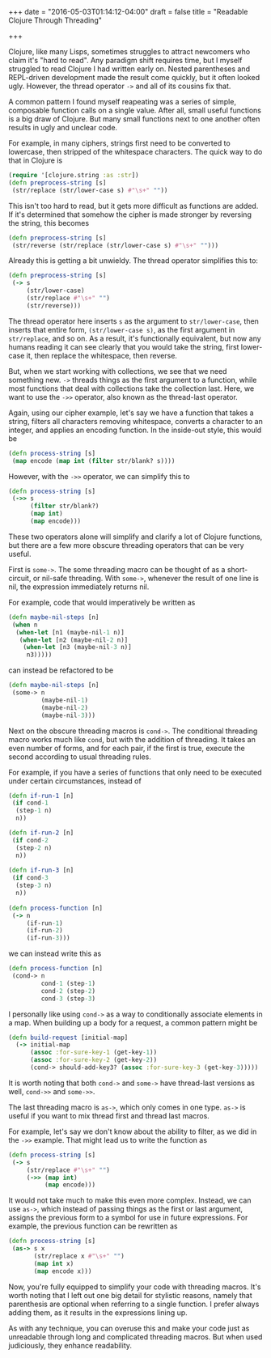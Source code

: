 +++
date = "2016-05-03T01:14:12-04:00"
draft = false
title = "Readable Clojure Through Threading"

+++

Clojure, like many Lisps, sometimes struggles to attract newcomers who claim it's "hard to read". Any paradigm shift requires time, but I myself struggled to read Clojure I had written early on. Nested parentheses and REPL-driven development made the result come quickly, but it often looked ugly. However, the thread operator `->` and all of its cousins fix that.

<!--more-->

A common pattern I found myself reapeating was a series of simple, composable function calls on a single value. After all, small useful functions is a big draw of Clojure. But many small functions next to one another often results in ugly and unclear code.

For example, in many ciphers, strings first need to be converted to lowercase, then stripped of the whitespace characters. The quick way to do that in Clojure is

``` clojure
(require '[clojure.string :as :str])
(defn preprocess-string [s]
 (str/replace (str/lower-case s) #"\s+" ""))
```

This isn't too hard to read, but it gets more difficult as functions are added. If it's determined that somehow the cipher is made stronger by reversing the string, this becomes

``` clojure
(defn preprocess-string [s]
 (str/reverse (str/replace (str/lower-case s) #"\s+" "")))
```

Already this is getting a bit unwieldy. The thread operator simplifies this to:

``` clojure
(defn preprocess-string [s]
 (-> s
     (str/lower-case)
     (str/replace #"\s+" "")
     (str/reverse)))
```

The thread operator here inserts `s` as the argument to `str/lower-case`, then inserts that entire form, `(str/lower-case s)`, as the first argument in `str/replace`, and so on. As a result, it's functionally equivalent, but now any humans reading it can see clearly that you would take the string, first lower-case it, then replace the whitespace, then reverse.

But, when we start working with collections, we see that we need something new. `->` threads things as the first argument to a function, while most functions that deal with collections take the collection last. Here, we want to use the `->>` operator, also known as the thread-last operator.

Again, using our cipher example, let's say we have a function that takes a string, filters all characters removing whitespace, converts a character to an integer, and applies an encoding function. In the inside-out style, this would be

``` clojure
(defn process-string [s]
 (map encode (map int (filter str/blank? s))))
```

However, with the `->>` operator, we can simplify this to

``` clojure
(defn process-string [s]
 (->> s
      (filter str/blank?)
      (map int)
      (map encode)))
```

These two operators alone will simplify and clarify a lot of Clojure functions, but there are a few more obscure threading operators that can be very useful.

First is `some->`. The some threading macro can be thought of as a short-circuit, or nil-safe threading. With `some->`, whenever the result of one line is nil, the expression immediately returns nil.

For example, code that would imperatively be written as

``` clojure
(defn maybe-nil-steps [n]
 (when n
  (when-let [n1 (maybe-nil-1 n)]
   (when-let [n2 (maybe-nil-2 n)]
    (when-let [n3 (maybe-nil-3 n)]
     n3)))))
```

can instead be refactored to be

``` clojure
(defn maybe-nil-steps [n]
 (some-> n
         (maybe-nil-1)
         (maybe-nil-2)
         (maybe-nil-3)))
```

Next on the obscure threading macros is `cond->`. The conditional threading macro works much like `cond`, but with the addition of threading. It takes an even number of forms, and for each pair, if the first is true, execute the second according to usual threading rules.

For example, if you have a series of functions that only need to be executed under certain circumstances, instead of

``` clojure
(defn if-run-1 [n]
 (if cond-1
  (step-1 n)
  n))

(defn if-run-2 [n]
 (if cond-2
  (step-2 n)
  n))
  
(defn if-run-3 [n]
 (if cond-3
  (step-3 n)
  n))
  
(defn process-function [n]
 (-> n
     (if-run-1)
     (if-run-2)
     (if-run-3)))
```

we can instead write this as

``` clojure
(defn process-function [n]
 (cond-> n
         cond-1 (step-1)
         cond-2 (step-2)
         cond-3 (step-3)
```

I personally like using `cond->` as a way to conditionally associate elements in a map. When building up a body for a request, a common pattern might be

``` clojure
(defn build-request [initial-map]
  (-> initial-map
      (assoc :for-sure-key-1 (get-key-1))
      (assoc :for-sure-key-2 (get-key-2))
      (cond-> should-add-key3? (assoc :for-sure-key-3 (get-key-3)))))
```

It is worth noting that both `cond->` and `some->` have thread-last versions as well, `cond->>` and `some->>`.

The last threading macro is `as->`, which only comes in one type. `as->` is useful if you want to mix thread first and thread last macros.

For example, let's say we don't know about the ability to filter, as we did in the `->>` example. That might lead us to write the function as

``` clojure
(defn process-string [s]
 (-> s
     (str/replace #"\s+" "")
     (->> (map int)
          (map encode)))
```

It would not take much to make this even more complex. Instead, we can use `as->`, which instead of passing things as the first or last argument, assigns the previous form to a symbol for use in future expressions. For example, the previous function can be rewritten as

``` clojure
(defn process-string [s]
 (as-> s x
       (str/replace x #"\s+" "")
       (map int x)
       (map encode x)))
```

Now, you're fully equipped to simplify your code with threading macros. It's worth noting that I left out one big detail for stylistic reasons, namely that parenthesis are optional when referring to a single function. I prefer always adding them, as it results in the expressions lining up. 

As with any technique, you can overuse this and make your code just as unreadable through long and complicated threading macros. But when used judiciously, they enhance readability.
